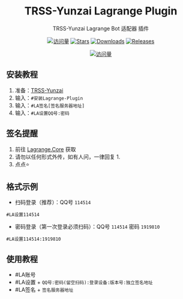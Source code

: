 <div align="center">

# TRSS-Yunzai Lagrange Plugin

TRSS-Yunzai Lagrange Bot 适配器 插件

[![访问量](https://visitor-badge.glitch.me/badge?page_id=TimeRainStarSky.Yunzai-Lagrange-Plugin&right_color=red&left_text=访%20问%20量)](https://github.com/TimeRainStarSky/Yunzai-Lagrange-Plugin)
[![Stars](https://img.shields.io/github/stars/TimeRainStarSky/Yunzai-Lagrange-Plugin?color=yellow&label=收藏)](../../stargazers)
[![Downloads](https://img.shields.io/github/downloads/TimeRainStarSky/Yunzai-Lagrange-Plugin/total?color=blue&label=下载)](../../archive/main.tar.gz)
[![Releases](https://img.shields.io/github/v/release/TimeRainStarSky/Yunzai-Lagrange-Plugin?color=green&label=发行版)](../../releases/latest)

[![访问量](https://profile-counter.glitch.me/TimeRainStarSky-Yunzai-Lagrange-Plugin/count.svg)](https://github.com/TimeRainStarSky/Yunzai-Lagrange-Plugin)

</div>

## 安装教程

1. 准备：[TRSS-Yunzai](../../../Yunzai)
2. 输入：`#安装Lagrange-Plugin`
3. 输入：`#LA签名[签名服务器地址]`
4. 输入：`#LA设置QQ号:密码`

## 签名提醒

1. 前往 [Lagrange.Core](https://github.com/LagrangeDev/Lagrange.Core) 获取
2. 请勿以任何形式外传，如有人问，一律回复 1.
3. 点点⭐️

## 格式示例

- 扫码登录（推荐）：QQ号 `114514`

```
#LA设置114514
```

- 密码登录（第一次登录必须扫码）：QQ号 `114514` 密码 `1919810`

```
#LA设置114514:1919810
```

## 使用教程

- #LA账号
- #LA设置 + `QQ号:密码(留空扫码):登录设备:版本号:独立签名地址`
- #LA签名 + `签名服务器地址`